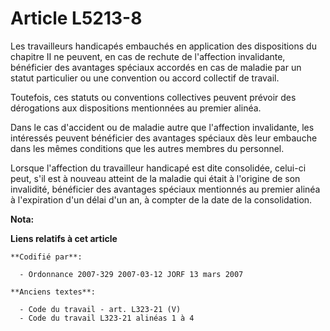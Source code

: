 # Article L5213-8

Les travailleurs handicapés embauchés en application des dispositions du chapitre II ne peuvent, en cas de rechute de
l'affection invalidante, bénéficier des avantages spéciaux accordés en cas de maladie par un statut particulier ou une
convention ou accord collectif de travail.

Toutefois, ces statuts ou conventions collectives peuvent prévoir des dérogations aux dispositions mentionnées au premier
alinéa.

Dans le cas d'accident ou de maladie autre que l'affection invalidante, les intéressés peuvent bénéficier des avantages
spéciaux dès leur embauche dans les mêmes conditions que les autres membres du personnel.

Lorsque l'affection du travailleur handicapé est dite consolidée, celui-ci peut, s'il est à nouveau atteint de la maladie qui
était à l'origine de son invalidité, bénéficier des avantages spéciaux mentionnés au premier alinéa à l'expiration d'un délai
d'un an, à compter de la date de la consolidation.

**Nota:**



**Liens relatifs à cet article**

	**Codifié par**:

	  - Ordonnance 2007-329 2007-03-12 JORF 13 mars 2007

	**Anciens textes**:

	  - Code du travail - art. L323-21 (V)
	  - Code du travail L323-21 alinéas 1 à 4
